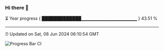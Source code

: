 ### Hi there 👋

⏳ Year progress { █████████████▁▁▁▁▁▁▁▁▁▁▁▁▁▁▁▁▁ } 43.51 %

---

⏰ Updated on Sat, 08 Jun 2024 06:10:54 GMT

![Progress Bar CI](https://github.com/Shyam-Makwana/GitHub-Actions-Demo/workflows/Progress%20Bar%20CI/badge.svg)
